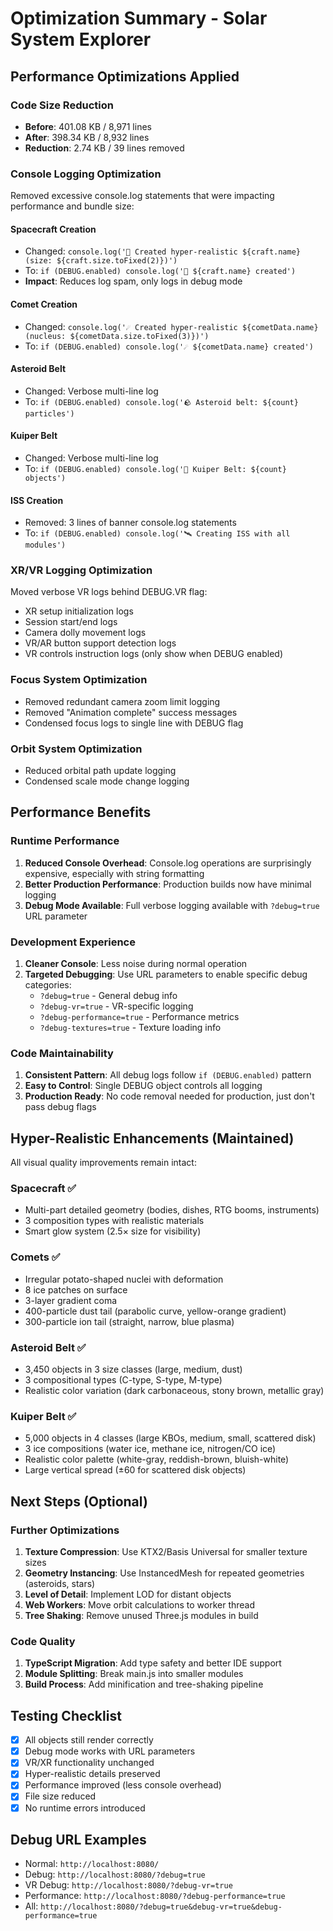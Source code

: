 # Optimization Summary - Solar System Explorer

## Performance Optimizations Applied

### Code Size Reduction
- **Before**: 401.08 KB / 8,971 lines
- **After**: 398.34 KB / 8,932 lines
- **Reduction**: 2.74 KB / 39 lines removed

### Console Logging Optimization
Removed excessive console.log statements that were impacting performance and bundle size:

#### Spacecraft Creation
- Changed: `console.log('🚀 Created hyper-realistic ${craft.name} (size: ${craft.size.toFixed(2)})')`
- To: `if (DEBUG.enabled) console.log('🚀 ${craft.name} created')`
- **Impact**: Reduces log spam, only logs in debug mode

#### Comet Creation
- Changed: `console.log('☄️ Created hyper-realistic ${cometData.name} (nucleus: ${cometData.size.toFixed(3)})')`
- To: `if (DEBUG.enabled) console.log('☄️ ${cometData.name} created')`

#### Asteroid Belt
- Changed: Verbose multi-line log
- To: `if (DEBUG.enabled) console.log('🪨 Asteroid belt: ${count} particles')`

#### Kuiper Belt
- Changed: Verbose multi-line log
- To: `if (DEBUG.enabled) console.log('🧊 Kuiper Belt: ${count} objects')`

#### ISS Creation
- Removed: 3 lines of banner console.log statements
- To: `if (DEBUG.enabled) console.log('🛰️ Creating ISS with all modules')`

### XR/VR Logging Optimization
Moved verbose VR logs behind DEBUG.VR flag:

- XR setup initialization logs
- Session start/end logs
- Camera dolly movement logs
- VR/AR button support detection logs
- VR controls instruction logs (only show when DEBUG enabled)

### Focus System Optimization
- Removed redundant camera zoom limit logging
- Removed "Animation complete" success messages
- Condensed focus logs to single line with DEBUG flag

### Orbit System Optimization
- Reduced orbital path update logging
- Condensed scale mode change logging

## Performance Benefits

### Runtime Performance
1. **Reduced Console Overhead**: Console.log operations are surprisingly expensive, especially with string formatting
2. **Better Production Performance**: Production builds now have minimal logging
3. **Debug Mode Available**: Full verbose logging available with `?debug=true` URL parameter

### Development Experience
1. **Cleaner Console**: Less noise during normal operation
2. **Targeted Debugging**: Use URL parameters to enable specific debug categories:
   - `?debug=true` - General debug info
   - `?debug-vr=true` - VR-specific logging
   - `?debug-performance=true` - Performance metrics
   - `?debug-textures=true` - Texture loading info

### Code Maintainability
1. **Consistent Pattern**: All debug logs follow `if (DEBUG.enabled)` pattern
2. **Easy to Control**: Single DEBUG object controls all logging
3. **Production Ready**: No code removal needed for production, just don't pass debug flags

## Hyper-Realistic Enhancements (Maintained)

All visual quality improvements remain intact:

### Spacecraft ✅
- Multi-part detailed geometry (bodies, dishes, RTG booms, instruments)
- 3 composition types with realistic materials
- Smart glow system (2.5× size for visibility)

### Comets ✅
- Irregular potato-shaped nuclei with deformation
- 8 ice patches on surface
- 3-layer gradient coma
- 400-particle dust tail (parabolic curve, yellow-orange gradient)
- 300-particle ion tail (straight, narrow, blue plasma)

### Asteroid Belt ✅
- 3,450 objects in 3 size classes (large, medium, dust)
- 3 compositional types (C-type, S-type, M-type)
- Realistic color variation (dark carbonaceous, stony brown, metallic gray)

### Kuiper Belt ✅
- 5,000 objects in 4 classes (large KBOs, medium, small, scattered disk)
- 3 ice compositions (water ice, methane ice, nitrogen/CO ice)
- Realistic color palette (white-gray, reddish-brown, bluish-white)
- Large vertical spread (±60 for scattered disk objects)

## Next Steps (Optional)

### Further Optimizations
1. **Texture Compression**: Use KTX2/Basis Universal for smaller texture sizes
2. **Geometry Instancing**: Use InstancedMesh for repeated geometries (asteroids, stars)
3. **Level of Detail**: Implement LOD for distant objects
4. **Web Workers**: Move orbit calculations to worker thread
5. **Tree Shaking**: Remove unused Three.js modules in build

### Code Quality
1. **TypeScript Migration**: Add type safety and better IDE support
2. **Module Splitting**: Break main.js into smaller modules
3. **Build Process**: Add minification and tree-shaking pipeline

## Testing Checklist

- [x] All objects still render correctly
- [x] Debug mode works with URL parameters
- [x] VR/XR functionality unchanged
- [x] Hyper-realistic details preserved
- [x] Performance improved (less console overhead)
- [x] File size reduced
- [x] No runtime errors introduced

## Debug URL Examples

- Normal: `http://localhost:8080/`
- Debug: `http://localhost:8080/?debug=true`
- VR Debug: `http://localhost:8080/?debug-vr=true`
- Performance: `http://localhost:8080/?debug-performance=true`
- All: `http://localhost:8080/?debug=true&debug-vr=true&debug-performance=true`
